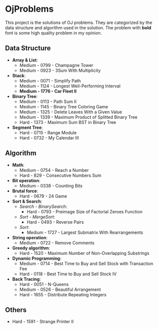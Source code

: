 # OjProblems

This project is the solutions of OJ problems.
They are categorized by the data structure and algorithm used in the solution.
The problem with **bold** font is some high quality problem in my opinion.

## Data Structure

- **Array & List**:
  - Medium - 0799 - Champagne Tower
  - Medium - 0923 - 3Sum With Multiplicity
- **Stack**:
  - Medium - 0071 - Simplify Path
  - Medium - 1124 - Longest Well-Performing Interval
  - **Medium - 1776 - Car Fleet II**
- **Binary Tree**:
  - Medium - 0113 - Path Sum II
  - Medium - 1145 - Binary Tree Coloring Game
  - Medium - 1325 - Delete Leaves With a Given Value
  - Medium - 1339 - Maximum Product of Splitted Binary Tree
  - Hard - 1373 - Maximum Sum BST in Binary Tree
- **Segment Tree**:
  - Hard - 0715 - Range Module
  - Hard - 0732 - My Calendar III

## Algorithm

- **Math**:
  - Medium - 0754 - Reach a Number
  - Hard - 829 - Consecutive Numbers Sum
- **Bit operation**:
  - Medium - 0338 - Counting Bits
- **Brutal force**:
  - Hard - 0679 - 24 Game
- **Sort & Search**:
  - *Search - BinarySearch*:
    - Hard - 0793 - Preimage Size of Factorial Zeroes Function
  - *Sort - MergeSort*:
    - Hard - 0493 - Reverse Pairs
  - *Sort*:
    - Medium - 1727 - Largest Submatrix With Rearrangements
- **String operation**:
  - Medium - 0722 - Remove Comments
- **Greedy algorithm**:
  - Hard - 1520 - Maximum Number of Non-Overlapping Substrings
- **Dynamic Programming**:
  - Medium - 0714 - Best Time to Buy and Sell Stock with Transaction Fee
  - Hard - 0118 - Best Time to Buy and Sell Stock IV
- **Back Tracing**:
  - Hard - 0051 - N-Queens
  - Medium - 0526 - Beautiful Arrangement
  - Hard - 1655 - Distribute Repeating Integers

## Others

- Hard - 1591 - Strange Printer II
